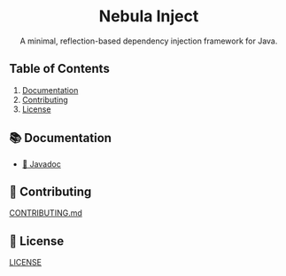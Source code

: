 <h1 align="center">Nebula Inject</h1>

<p align="center">
    A minimal, reflection-based dependency injection framework for Java.
</p>

## Table of Contents

1. [Documentation](#-documentation)
2. [Contributing](#-contributing)
3. [License](#-license)

## 📚 Documentation

- [📄 Javadoc](https://repo.nebulamc.dev/javadoc/snapshots/dev/nebulamc/nebula-inject/latest)

## 🤝 Contributing

[CONTRIBUTING.md](CONTRIBUTING.md)

## 📝 License

[LICENSE](LICENSE)
